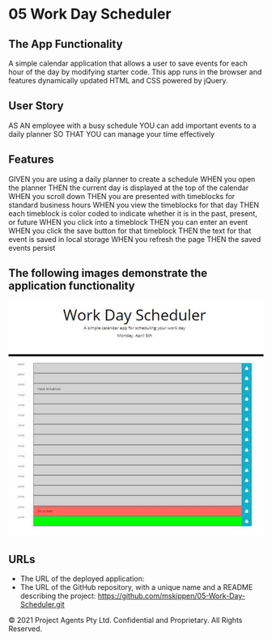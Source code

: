 # 05 Work Day Scheduler

## The App Functionality

A simple calendar application that allows a user to save events for each hour of the day by modifying starter code. This app runs in the browser and features dynamically updated HTML and CSS powered by jQuery.

## User Story

AS AN employee with a busy schedule
YOU can add important events to a daily planner
SO THAT YOU can manage your time effectively

## Features

GIVEN you are using a daily planner to create a schedule
WHEN you open the planner
THEN the current day is displayed at the top of the calendar
WHEN you scroll down
THEN you are presented with timeblocks for standard business hours
WHEN you view the timeblocks for that day
THEN each timeblock is color coded to indicate whether it is in the past, present, or future
WHEN you click into a timeblock
THEN you can enter an event
WHEN you click the save button for that timeblock
THEN the text for that event is saved in local storage
WHEN you refresh the page
THEN the saved events persist

## The following images demonstrate the application functionality

![A user clicks on slots on the color-coded calendar and edits the events.](./images/calendarFunctionality.JPG)

## URLs

* The URL of the deployed application:
* The URL of the GitHub repository, with a unique name and a README describing the project: <https://github.com/mskippen/05-Work-Day-Scheduler.git>

© 2021 Project Agents Pty Ltd. Confidential and Proprietary. All Rights Reserved.
